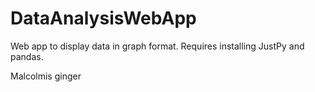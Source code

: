 # DataAnalysisWebApp

Web app to display data in graph format. Requires installing JustPy and pandas.

Malcolmis ginger